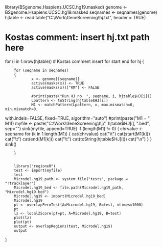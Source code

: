 library(BSgenome.Hsapiens.UCSC.hg19.masked)
genome <- BSgenome.Hsapiens.UCSC.hg19.masked
seqnames <- seqnames(genome)
hjtable <- read.table("C:\\Work\\GeneScreening\\hj.txt", header = TRUE)
# Kostas comment: insert hj.txt path here

for (i in 1:nrow(hjtable)) # Kostas comment insert for start end for hj
{

        for (seqname in seqnames)
        {
                x <- genome[[seqname]]
                active(masks(x)) <- TRUE
                active(masks(x))["RM"] <- FALSE

                #print(paste("Run HJ no. ", seqname, i, hjtable$HJ[i]))
                Lpattern <- toString(hjtable$HJ[i])
                M1 <- matchPattern(Lpattern, x, max.mismatch=0, min.mismatch=0,
with.indels=FALSE, fixed=TRUE, algorithm="auto")
                #print(paste("M1 = ", M1))
                myfile <- paste("C:\\Work\\GeneScreening\\hj\\", hjtable$HJ[i],
".bed", sep="")
                sink(myfile, append=TRUE)
                if (length(M1) != 0)
                {
                        chrvalue <- seqname
                        for (k in 1:length(M1))
                        {
                                cat(chrvalue)
                                cat("\t")
                                cat(start(M1[k]))
                                cat("\t")
                                cat(end(M1[k]))
                                cat("\t")
                                cat(toString(hjtable$HJ[i]))
                                cat("\n")
                        }
                }
                sink()


        }


        library("regioneR")
        test <- import(myfile)
        test
        Microdel.hg19_path <- system.file("tests", package = "rtracklayer")
        Microdel.hg19_bed <- file.path(Microdel.hg19_path, "Microdel.hg19.bed")
        Microdel.hg19 <- import(Microdel.hg19_bed)
        Microdel.hg19
        pt <- overlapPermTest(A=Microdel.hg19, B=test, ntimes=1000)
        pt
        lz <- localZScore(pt=pt, A=Microdel.hg19, B=test)
        plot(lz)
        plot(pt)
        output <- overlapRegions(test, Microdel.hg19)
        output




}

